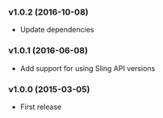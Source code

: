 ### v1.0.2 (2016-10-08)
- Update dependencies

### v1.0.1 (2016-06-08)
- Add support for using Sling API versions

### v1.0.0 (2015-03-05)
- First release
